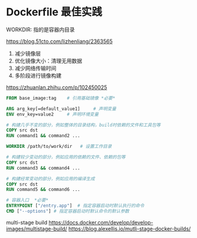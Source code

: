 # Dockerfile 最佳实践

WORKDIR: 指的是容器内目录


https://blog.51cto.com/lizhenliang/2363565
1. 减少镜像层
2. 优化镜像大小：清理无用数据
3. 减少网络传输时间
4. 多阶段进行镜像构建

https://zhuanlan.zhihu.com/p/102450025
```dockerfile
FROM base_image:tag    # 引用基础镜像 *必要*

ARG arg_key[=default_value1]     # 声明变量
ENV env_key=value2     # 声明环境变量

# 构建几乎不变的部分，例如整体的目录结构，build时依赖的文件和工具包等
COPY src dst
RUN command1 && command2 ...

WORKDIR /path/to/work/dir   # 设置工作目录 

# 构建较少变动的部分，例如应用的依赖的文件、依赖的包等
COPY src dst
RUN command3 && command4 ...

# 构建经常变动的部分，例如应用的编译生成
COPY src dst
RUN command5 && command6 ...

# 容器入口  *必要*
ENTRYPOINT ["/entry.app"]  # 指定容器启动时默认执行的命令
CMD ["--options"] # 指定容器启动时默认命令的默认参数
```

multi-stage build
https://docs.docker.com/develop/develop-images/multistage-build/
https://blog.alexellis.io/mutli-stage-docker-builds/